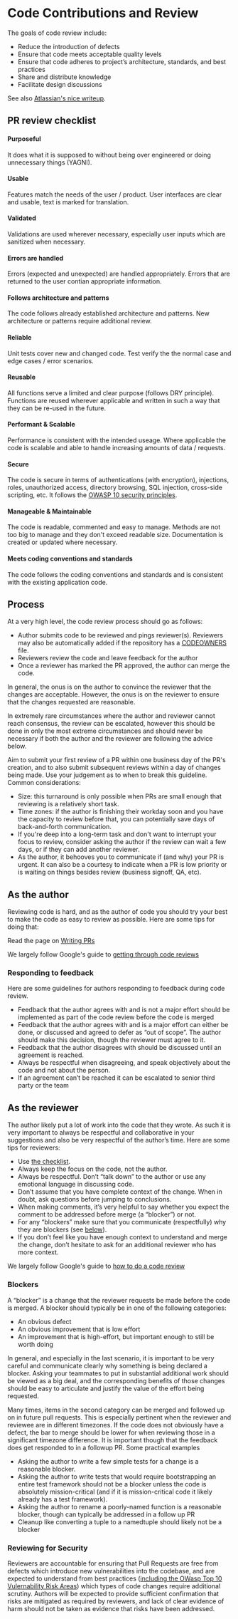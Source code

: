 # Code Contributions and Review

The goals of code review include:

- Reduce the introduction of defects
- Ensure that code meets acceptable quality levels
- Ensure that code adheres to project’s architecture, standards, and best practices
- Share and distribute knowledge
- Facilitate design discussions

See also [Atlassian's nice writeup](https://www.atlassian.com/agile/code-reviews/).

## PR review checklist

#### Purposeful
It does what it is supposed to without being over engineered or doing unnecessary things (YAGNI).

#### Usable
Features match the needs of the user / product. User interfaces are clear and usable, text is marked for translation.

#### Validated
Validations are used wherever necessary, especially user inputs which are sanitized when necessary.

#### Errors are handled
Errors (expected and unexpected) are handled appropriately. Errors that are returned to the user
contian appropriate information.

#### Follows architecture and patterns
The code follows already established architecture and patterns. New architecture or patterns require
additional review.

#### Reliable
Unit tests cover new and changed code.  Test verify the the normal case and edge cases / error scenarios.

#### Reusable
All functions serve a limited and clear purpose (follows DRY principle). Functions are reused wherever applicable and written in such a way that they can be re-used in the future.

#### Performant & Scalable
Performance is consistent with the intended useage. Where applicable the code is scalable and able to handle increasing amounts of data / requests.

#### Secure
The code is secure in terms of authentications (with encryption), injections, roles, unauthorized access, directory browsing, SQL injection, cross-side scripting, etc. It follows the [OWASP 10 security principles](https://owasp.org/www-project-top-ten/).

#### Manageable & Maintainable
The code is readable, commented and easy to manage. Methods are not too big to manage and they don't exceed readable size. Documentation is created
or updated where necessary.

#### Meets coding conventions and standards
The code follows the coding conventions and standards and is consistent with the existing application code.

## Process

At a very high level, the code review process should go as follows:

- Author submits code to be reviewed and pings reviewer(s). Reviewers may also be automatically added if the repository has a [CODEOWNERS](https://docs.github.com/en/repositories/managing-your-repositorys-settings-and-features/customizing-your-repository/about-code-owners) file.
- Reviewers review the code and leave feedback for the author
- Once a reviewer has marked the PR approved, the author can merge the code.

In general, the onus is on the author to convince the reviewer that the changes are acceptable. However, the onus is on the reviewer to ensure that the changes requested are reasonable.

In extremely rare circumstances where the author and reviewer cannot reach consensus, the review can be escalated, however this should be done in only the most extreme circumstances and should never be necessary if both the author and the reviewer are following the advice below.

Aim to submit your first review of a PR within one business day of the PR's creation, and to also submit subsequent reviews within a day of changes being made. Use your judgement as to when to break this guideline. Common considerations:
- Size: this turnaround is only possible when PRs are small enough that reviewing is a relatively short task.
- Time zones: if the author is finishing their workday soon and you have the capacity to review before that, you can potentially save days of back-and-forth communication.
- If you're deep into a long-term task and don't want to interrupt your focus to review, consider asking the author if the review can wait a few days, or if they can add another reviewer.
- As the author, it behooves you to communicate if (and why) your PR is urgent. It can also be a courtesy to indicate when a PR is low priority or is waiting on things besides review (business signoff, QA, etc).

## As the author

Reviewing code is hard, and as the author of code you should try your best to make the code as easy to review as possible. Here are some tips for doing that:

Read the page on [Writing PRs](https://github.com/dimagi/code-review/blob/es/writing-prs/Writing_PRs.md)

We largely follow Google's guide to [getting through code reviews](https://google.github.io/eng-practices/review/developer/)

### Responding to feedback

Here are some guidelines for authors responding to feedback during code review.

- Feedback that the author agrees with and is not a major effort should be implemented as part of the code review before the code is merged
- Feedback that the author agrees with and is a major effort can either be done, or discussed and agreed to defer as “out of scope”. The author should make this decision, though the reviewer must agree to it.
- Feedback that the author disagrees with should be discussed until an agreement is reached. 
- Always be respectful when disagreeing, and speak objectively about the code and not about the person.
- If an agreement can’t be reached it can be escalated to senior third party or the team

## As the reviewer

The author likely put a lot of work into the code that they wrote. As such it is very important to always be respectful and collaborative in your suggestions and also be very respectful of the author’s time. Here are some tips for reviewers:

- Use [the checklist](#pr-review-checklist).
- Always keep the focus on the code, not the author.
- Always be respectful. Don’t “talk down” to the author or use any emotional language in discussing code.
- Don’t assume that you have complete context of the change. When in doubt, ask questions before jumping to conclusions.
- When making comments, it’s very helpful to say whether you expect the comment to be addressed before merge (a “blocker”) or not.
- For any “blockers” make sure that you communicate (respectfully) why they are blockers (see [below](#blockers)).
- If you don’t feel like you have enough context to understand and merge the change, don’t hesitate to ask for an additional reviewer who has more context.

We largely follow Google's guide to [how to do a code review](https://google.github.io/eng-practices/review/reviewer/)

### Blockers

A “blocker” is a change that the reviewer requests be made before the code is merged. A blocker should typically be in one of the following categories:

- An obvious defect
- An obvious improvement that is low effort
- An improvement that is high-effort, but important enough to still be worth doing

In general, and especially in the last scenario, it is important to be very careful and communicate clearly why something is being declared a blocker. Asking your teammates to put in substantial additional work should be viewed as a big deal, and the corresponding benefits of those changes should be easy to articulate and justify the value of the effort being requested.

Many times, items in the second category can be merged and followed up on in future pull requests. This is especially pertinent when the reviewer and reviewee are in different timezones. If the code does not obviously have a defect, the bar to merge should be lower for when reviewing those in a significant timezone difference. It is important though that the feedback does get responded to in a followup PR.
Some practical examples

- Asking the author to write a few simple tests for a change is a reasonable blocker. 
- Asking the author to write tests that would require bootstrapping an entire test framework should not be a blocker unless the code is absolutely mission-critical (and if it is mission-critical code it likely already has a test framework).
- Asking the author to rename a poorly-named function is a reasonable blocker, though can typically be addressed in a follow up PR
- Cleanup like converting a tuple to a namedtuple should likely not be a blocker

### Reviewing for Security

Reviewers are accountable for ensuring that Pull Requests are free from defects which introduce new vulnerabilities into the codebase, and are expected to understand from best practices ([including the OWasp Top 10 Vulernability Risk Areas](https://owasp.org/www-project-top-ten/)) which types of code changes require additional scrutiny. Authors will be expected to provide sufficient confirmation that risks are mitigated as required by reviewers, and lack of clear evidence of harm should not be taken as evidence that risks have been addressed.
